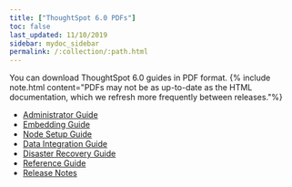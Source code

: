 ```yaml
---
title: ["ThoughtSpot 6.0 PDFs"]
toc: false
last_updated: 11/10/2019
sidebar: mydoc_sidebar
permalink: /:collection/:path.html
---
```


You can download ThoughtSpot 6.0 guides in PDF format.
{% include note.html content="PDFs may not be as up-to-date as the HTML documentation, which we refresh more frequently between releases."%}

* [Administrator Guide](/6.0/pdf/ThoughtSpot_Administration_Guide_6.0.pdf)
* [Embedding Guide](/6.0/pdf/ThoughtSpot_Application_Integration_Guide_6.0.pdf)
* [Node Setup Guide](/6.0/pdf/ThoughtSpot_Node_Setup_Guide_6.0.pdf)
* [Data Integration Guide](/6.0/pdf/ThoughtSpot_Data_Integration_Guide_6.0.pdf)
* [Disaster Recovery Guide](/6.0/pdf/ThoughtSpot_Disaster_Recovery_Guide_6.0.pdf)
* [Reference Guide](/6.0/pdf/ThoughtSpot_Reference_Guide_6.0.pdf)
* [Release Notes](/6.0/pdf/ThoughtSpot_Release_Notes_6.0.pdf)
